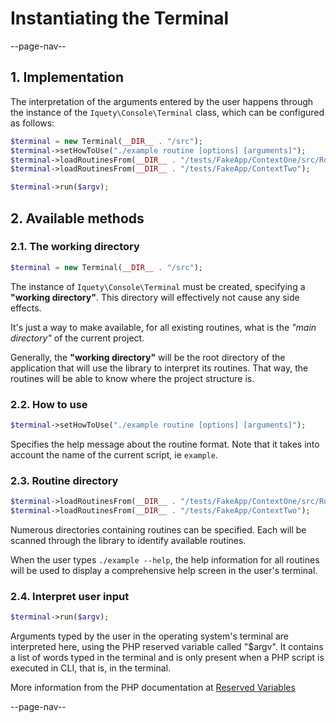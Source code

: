 # Instantiating the Terminal

--page-nav--

## 1. Implementation

The interpretation of the arguments entered by the user happens through the instance of the `Iquety\Console\Terminal` class, which can be configured as follows:

```php
$terminal = new Terminal(__DIR__ . "/src");
$terminal->setHowToUse("./example routine [options] [arguments]");
$terminal->loadRoutinesFrom(__DIR__ . "/tests/FakeApp/ContextOne/src/Routines");
$terminal->loadRoutinesFrom(__DIR__ . "/tests/FakeApp/ContextTwo");

$terminal->run($argv);
```

## 2. Available methods

### 2.1. The working directory

```php
$terminal = new Terminal(__DIR__ . "/src");
```

The instance of `Iquety\Console\Terminal` must be created, specifying a **"working directory"**.
This directory will effectively not cause any side effects.

It's just a way to make available, for all existing routines, what is the *"main directory"* of the current project.

Generally, the **"working directory"** will be the root directory of the application that will use the library to interpret its routines. That way, the routines will be able to know where the project structure is.

### 2.2. How to use

```php
$terminal->setHowToUse("./example routine [options] [arguments]");
```

Specifies the help message about the routine format. Note that it takes into account the name of the current script, ie `example`.

### 2.3. Routine directory

```php
$terminal->loadRoutinesFrom(__DIR__ . "/tests/FakeApp/ContextOne/src/Routines");
$terminal->loadRoutinesFrom(__DIR__ . "/tests/FakeApp/ContextTwo");
```

Numerous directories containing routines can be specified. Each will be scanned through the library to identify available routines.

When the user types `./example --help`, the help information for all routines will be used to display a comprehensive help screen in the user's terminal.

### 2.4. Interpret user input

```php
$terminal->run($argv);
```

Arguments typed by the user in the operating system's terminal are interpreted here, using the PHP reserved variable called "$argv". It contains a list of words typed in the terminal and is only present when a PHP script is executed in CLI, that is, in the terminal.

More information from the PHP documentation at [Reserved Variables](https://www.php.net/manual/pt_BR/reserved.variables.argv.php)

--page-nav--

